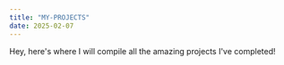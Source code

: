 ```yaml
---
title: "MY-PROJECTS"
date: 2025-02-07
---
```


Hey, here's where I will compile all the amazing projects I've completed!
